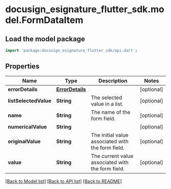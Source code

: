 # docusign_esignature_flutter_sdk.model.FormDataItem

## Load the model package
```dart
import 'package:docusign_esignature_flutter_sdk/api.dart';
```

## Properties
Name | Type | Description | Notes
------------ | ------------- | ------------- | -------------
**errorDetails** | [**ErrorDetails**](ErrorDetails.md) |  | [optional] 
**listSelectedValue** | **String** | The selected value in a list. | [optional] 
**name** | **String** | The name of the form field. | [optional] 
**numericalValue** | **String** |  | [optional] 
**originalValue** | **String** | The initial value associated with the form field. | [optional] 
**value** | **String** | The current value associated with the form field. | [optional] 

[[Back to Model list]](../README.md#documentation-for-models) [[Back to API list]](../README.md#documentation-for-api-endpoints) [[Back to README]](../README.md)


